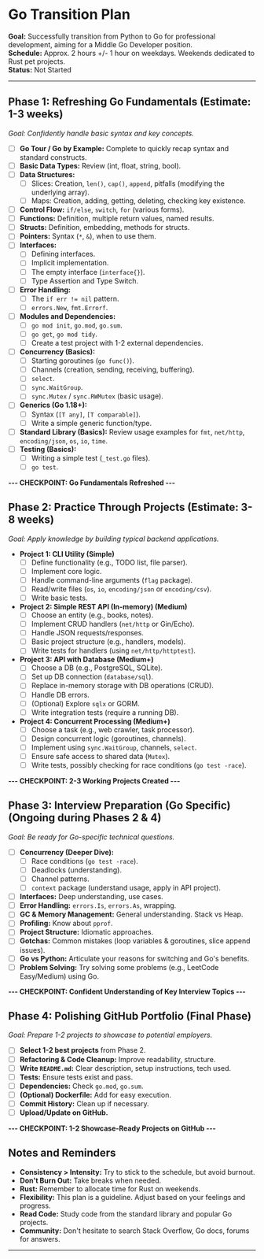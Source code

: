 # Go Transition Plan

**Goal:** Successfully transition from Python to Go for professional development, aiming for a Middle Go Developer position.  
**Schedule:** Approx. 2 hours +/- 1 hour on weekdays. Weekends dedicated to Rust pet projects.  
**Status:** Not Started

---

## Phase 1: Refreshing Go Fundamentals (Estimate: 1-3 weeks)

*Goal: Confidently handle basic syntax and key concepts.*

- [ ] **Go Tour / Go by Example:** Complete to quickly recap syntax and standard constructs.
- [ ] **Basic Data Types:** Review (int, float, string, bool).
- [ ] **Data Structures:**
    - [ ] Slices: Creation, `len()`, `cap()`, `append`, pitfalls (modifying the underlying array).
    - [ ] Maps: Creation, adding, getting, deleting, checking key existence.
- [ ] **Control Flow:** `if/else`, `switch`, `for` (various forms).
- [ ] **Functions:** Definition, multiple return values, named results.
- [ ] **Structs:** Definition, embedding, methods for structs.
- [ ] **Pointers:** Syntax (`*`, `&`), when to use them.
- [ ] **Interfaces:**
    - [ ] Defining interfaces.
    - [ ] Implicit implementation.
    - [ ] The empty interface (`interface{}`).
    - [ ] Type Assertion and Type Switch.
- [ ] **Error Handling:**
    - [ ] The `if err != nil` pattern.
    - [ ] `errors.New`, `fmt.Errorf`.
- [ ] **Modules and Dependencies:**
    - [ ] `go mod init`, `go.mod`, `go.sum`.
    - [ ] `go get`, `go mod tidy`.
    - [ ] Create a test project with 1-2 external dependencies.
- [ ] **Concurrency (Basics):**
    - [ ] Starting goroutines (`go func()`).
    - [ ] Channels (creation, sending, receiving, buffering).
    - [ ] `select`.
    - [ ] `sync.WaitGroup`.
    - [ ] `sync.Mutex` / `sync.RWMutex` (basic usage).
- [ ] **Generics (Go 1.18+):**
    - [ ] Syntax (`[T any]`, `[T comparable]`).
    - [ ] Write a simple generic function/type.
- [ ] **Standard Library (Basics):** Review usage examples for `fmt`, `net/http`, `encoding/json`, `os`, `io`, `time`.
- [ ] **Testing (Basics):**
    - [ ] Writing a simple test (`_test.go` files).
    - [ ] `go test`.

**--- CHECKPOINT: Go Fundamentals Refreshed ---**

## Phase 2: Practice Through Projects (Estimate: 3-8 weeks)

*Goal: Apply knowledge by building typical backend applications.*

- **Project 1: CLI Utility (Simple)**
    - [ ] Define functionality (e.g., TODO list, file parser).
    - [ ] Implement core logic.
    - [ ] Handle command-line arguments (`flag` package).
    - [ ] Read/write files (`os`, `io`, `encoding/json` or `encoding/csv`).
    - [ ] Write basic tests.
- **Project 2: Simple REST API (In-memory) (Medium)**
    - [ ] Choose an entity (e.g., books, notes).
    - [ ] Implement CRUD handlers (`net/http` or Gin/Echo).
    - [ ] Handle JSON requests/responses.
    - [ ] Basic project structure (e.g., handlers, models).
    - [ ] Write tests for handlers (using `net/http/httptest`).
- **Project 3: API with Database (Medium+)**
    - [ ] Choose a DB (e.g., PostgreSQL, SQLite).
    - [ ] Set up DB connection (`database/sql`).
    - [ ] Replace in-memory storage with DB operations (CRUD).
    - [ ] Handle DB errors.
    - [ ] (Optional) Explore `sqlx` or GORM.
    - [ ] Write integration tests (require a running DB).
- **Project 4: Concurrent Processing (Medium+)**
    - [ ] Choose a task (e.g., web crawler, task processor).
    - [ ] Design concurrent logic (goroutines, channels).
    - [ ] Implement using `sync.WaitGroup`, channels, `select`.
    - [ ] Ensure safe access to shared data (`Mutex`).
    - [ ] Write tests, possibly checking for race conditions (`go test -race`).

**--- CHECKPOINT: 2-3 Working Projects Created ---**

## Phase 3: Interview Preparation (Go Specific) (Ongoing during Phases 2 & 4)

*Goal: Be ready for Go-specific technical questions.*

- [ ] **Concurrency (Deeper Dive):**
    - [ ] Race conditions (`go test -race`).
    - [ ] Deadlocks (understanding).
    - [ ] Channel patterns.
    - [ ] `context` package (understand usage, apply in API project).
- [ ] **Interfaces:** Deep understanding, use cases.
- [ ] **Error Handling:** `errors.Is`, `errors.As`, wrapping.
- [ ] **GC & Memory Management:** General understanding. Stack vs Heap.
- [ ] **Profiling:** Know about `pprof`.
- [ ] **Project Structure:** Idiomatic approaches.
- [ ] **Gotchas:** Common mistakes (loop variables & goroutines, slice append issues).
- [ ] **Go vs Python:** Articulate your reasons for switching and Go's benefits.
- [ ] **Problem Solving:** Try solving some problems (e.g., LeetCode Easy/Medium) using Go.

**--- CHECKPOINT: Confident Understanding of Key Interview Topics ---**

## Phase 4: Polishing GitHub Portfolio (Final Phase)

*Goal: Prepare 1-2 projects to showcase to potential employers.*

- [ ] **Select 1-2 best projects** from Phase 2.
- [ ] **Refactoring & Code Cleanup:** Improve readability, structure.
- [ ] **Write `README.md`:** Clear description, setup instructions, tech used.
- [ ] **Tests:** Ensure tests exist and pass.
- [ ] **Dependencies:** Check `go.mod`, `go.sum`.
- [ ] **(Optional) Dockerfile:** Add for easy execution.
- [ ] **Commit History:** Clean up if necessary.
- [ ] **Upload/Update on GitHub.**

**--- CHECKPOINT: 1-2 Showcase-Ready Projects on GitHub ---**

## Notes and Reminders

- **Consistency > Intensity:** Try to stick to the schedule, but avoid burnout.  
- **Don't Burn Out:** Take breaks when needed.  
- **Rust:** Remember to allocate time for Rust on weekends.  
- **Flexibility:** This plan is a guideline. Adjust based on your feelings and progress.  
- **Read Code:** Study code from the standard library and popular Go projects.  
- **Community:** Don't hesitate to search Stack Overflow, Go docs, forums for answers.  

---
